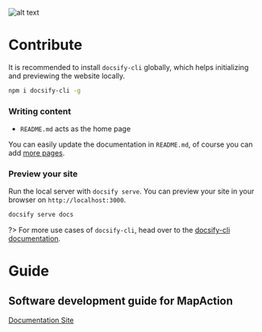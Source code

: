 ![alt text](https://mapaction.org/wp-content/themes/mapaction/images/logo.svg)

# Contribute

It is recommended to install `docsify-cli` globally, which helps initializing and previewing the website locally.

```bash
npm i docsify-cli -g
```

### Writing content

- `README.md` acts as the home page

You can easily update the documentation in `README.md`, of course you can add [more pages](more-pages.md).

### Preview your site

Run the local server with `docsify serve`. You can preview your site in your browser on `http://localhost:3000`.

```bash
docsify serve docs
```

?> For more use cases of `docsify-cli`, head over to the [docsify-cli documentation](https://github.com/docsifyjs/docsify-cli).

# Guide

## Software development guide for MapAction

[Documentation Site](https://stellular-basbousa-d782de.netlify.app/)

